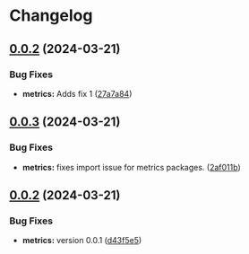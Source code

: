 # Changelog

## [0.0.2](https://github.com/coderkakarrot/monorepo-pkg-automation-bot-example-1/compare/metrics-v0.0.1...metrics/v0.0.2) (2024-03-21)


### Bug Fixes

* **metrics:** Adds fix 1 ([27a7a84](https://github.com/coderkakarrot/monorepo-pkg-automation-bot-example-1/commit/27a7a840455b3c9a1f8dc44179a4a3715d338df4))

## [0.0.3](https://github.com/coderkakarrot/monorepo-pkg-automation-bot-example/compare/metrics/v0.0.2...metrics/v0.0.3) (2024-03-21)


### Bug Fixes

* **metrics:** fixes import issue for metrics packages. ([2af011b](https://github.com/coderkakarrot/monorepo-pkg-automation-bot-example/commit/2af011b4fba7970b1a170d7601cafd30fc23810e))

## [0.0.2](https://github.com/coderkakarrot/monorepo-pkg-automation-bot-example/compare/metrics-v0.0.1...metrics/v0.0.2) (2024-03-21)


### Bug Fixes

* **metrics:** version 0.0.1 ([d43f5e5](https://github.com/coderkakarrot/monorepo-pkg-automation-bot-example/commit/d43f5e58225f3999c1c36a88ea4fcee426e6ecdf))
